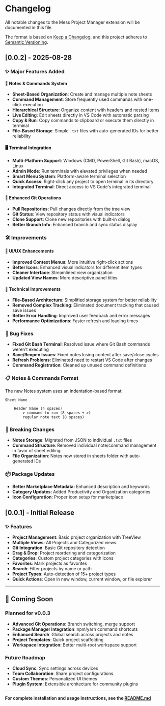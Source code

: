 # Changelog

All notable changes to the Mess Project Manager extension will be documented in this file.

The format is based on [Keep a Changelog](https://keepachangelog.com/en/1.0.0/),
and this project adheres to [Semantic Versioning](https://semver.org/spec/v2.0.0.html).

## [0.0.2] - 2025-08-28

### ✨ Major Features Added

#### 📝 Notes & Commands System
- **Sheet-Based Organization**: Create and manage multiple note sheets
- **Command Management**: Store frequently used commands with one-click execution
- **Hierarchical Structure**: Organize content with headers and nested items
- **Live Editing**: Edit sheets directly in VS Code with automatic parsing
- **Copy & Run**: Copy commands to clipboard or execute them directly in terminal
- **File-Based Storage**: Simple `.txt` files with auto-generated IDs for better reliability

#### 🖥️ Terminal Integration
- **Multi-Platform Support**: Windows (CMD, PowerShell, Git Bash), macOS, Linux
- **Admin Mode**: Run terminals with elevated privileges when needed
- **Smart Menu System**: Platform-aware terminal selection
- **Quick Access**: Right-click any project to open terminal in its directory
- **Integrated Terminal**: Direct access to VS Code's integrated terminal

#### 🔄 Enhanced Git Operations
- **Pull Repositories**: Pull changes directly from the tree view
- **Git Status**: View repository status with visual indicators
- **Clone Support**: Clone new repositories with built-in dialog
- **Better Branch Info**: Enhanced branch and sync status display

### 🛠️ Improvements

#### 🎨 UI/UX Enhancements
- **Improved Context Menus**: More intuitive right-click actions
- **Better Icons**: Enhanced visual indicators for different item types
- **Cleaner Interface**: Streamlined view organization
- **Updated View Names**: More descriptive panel titles

#### 🔧 Technical Improvements
- **File-Based Architecture**: Simplified storage system for better reliability
- **Removed Complex Tracking**: Eliminated document tracking that caused save issues
- **Better Error Handling**: Improved user feedback and error messages
- **Performance Optimizations**: Faster refresh and loading times

### 🐛 Bug Fixes
- **Fixed Git Bash Terminal**: Resolved issue where Git Bash commands weren't executing
- **Save/Reopen Issues**: Fixed notes losing content after save/close cycles
- **Refresh Problems**: Eliminated need to restart VS Code after changes
- **Command Registration**: Cleaned up unused command definitions

### 📋 Notes & Commands Format

The new Notes system uses an indentation-based format:

```text
Sheet Name

    Header Name (4 spaces)
        > command to run (8 spaces + >)
        regular note text (8 spaces)
```

### 🎯 Breaking Changes
- **Notes Storage**: Migrated from JSON to individual `.txt` files
- **Command Structure**: Removed individual note/command management in favor of sheet editing
- **File Organization**: Notes now stored in sheets folder with auto-generated IDs

### 📦 Package Updates
- **Better Marketplace Metadata**: Enhanced description and keywords
- **Category Updates**: Added Productivity and Organization categories
- **Icon Configuration**: Proper icon setup for marketplace

## [0.0.1] - Initial Release

### ✨ Features
- **Project Management**: Basic project organization with TreeView
- **Multiple Views**: All Projects and Categorized views
- **Git Integration**: Basic Git repository detection
- **Drag & Drop**: Project reordering and categorization
- **Categories**: Custom project categories with icons
- **Favorites**: Mark projects as favorites
- **Search**: Filter projects by name or path
- **Project Types**: Auto-detection of 15+ project types
- **Quick Actions**: Open in new window, current window, or file explorer

---

## 🔮 Coming Soon

### Planned for v0.0.3
- **Advanced Git Operations**: Branch switching, merge support
- **Package Manager Integration**: npm/yarn command shortcuts  
- **Enhanced Search**: Global search across projects and notes
- **Project Templates**: Quick project scaffolding
- **Workspace Integration**: Better multi-root workspace support

### Future Roadmap
- **Cloud Sync**: Sync settings across devices
- **Team Collaboration**: Share project configurations
- **Custom Themes**: Personalized UI themes
- **Plugin System**: Extensible architecture for community plugins

---

**For complete installation and usage instructions, see the [README.md](README.md)**